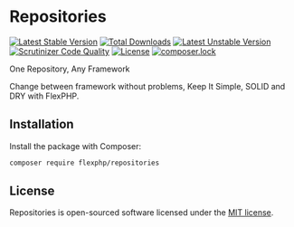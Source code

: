 # Repositories

[![Latest Stable Version](https://poser.pugx.org/flexphp/repositories/v/stable)](https://packagist.org/packages/flexphp/repositories)
[![Total Downloads](https://poser.pugx.org/flexphp/repositories/downloads)](https://packagist.org/packages/flexphp/repositories)
[![Latest Unstable Version](https://poser.pugx.org/flexphp/repositories/v/unstable)](https://packagist.org/packages/flexphp/repositories)
[![Scrutinizer Code Quality](https://scrutinizer-ci.com/g/flexphp/repositories/badges/quality-score.png)](https://scrutinizer-ci.com/g/flexphp/repositories)
[![License](https://poser.pugx.org/flexphp/repositories/license)](https://packagist.org/packages/flexphp/repositories)
[![composer.lock](https://poser.pugx.org/flexphp/repositories/composerlock)](https://packagist.org/packages/flexphp/repositories)

One Repository, Any Framework

Change between framework without problems, Keep It Simple, SOLID and DRY with FlexPHP.

## Installation

Install the package with Composer:

```bash
composer require flexphp/repositories
```

## License

Repositories is open-sourced software licensed under the [MIT license](https://opensource.org/licenses/MIT).
